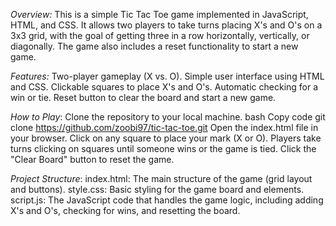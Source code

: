_Overview:_
This is a simple Tic Tac Toe game implemented in JavaScript, HTML, and CSS. It allows two players to take turns placing X's and O's on a 3x3 grid, with the goal of getting three in a row horizontally, vertically, or diagonally. The game also includes a reset functionality to start a new game.

_Features:_
Two-player gameplay (X vs. O).
Simple user interface using HTML and CSS.
Clickable squares to place X's and O's.
Automatic checking for a win or tie.
Reset button to clear the board and start a new game.

_How to Play_:
Clone the repository to your local machine.
bash
Copy code
git clone https://github.com/zoobi97/tic-tac-toe.git
Open the index.html file in your browser.
Click on any square to place your mark (X or O).
Players take turns clicking on squares until someone wins or the game is tied.
Click the "Clear Board" button to reset the game.

_Project Structure_:
index.html: The main structure of the game (grid layout and buttons).
style.css: Basic styling for the game board and elements.
script.js: The JavaScript code that handles the game logic, including adding X's and O's, checking for wins, and resetting the board.
